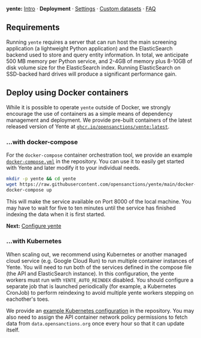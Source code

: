 **yente:** [Intro](/docs/yente) · **Deployment** · [Settings](/docs/yente/settings/) · [Custom datasets](/docs/yente/datasets/) · [FAQ](/faq/?section=yente&section=API)

## Requirements

Running `yente` requires a server that can run host the main screening application (a lightweight Python application) and the ElasticSearch backend used to store and query entity information. In total, we anticipate 500 MB memory per Python service, and 2-4GB of memory plus 8-10GB of disk volume size for the ElasticSearch index. Running ElasticSearch on SSD-backed hard drives will produce a significant performance gain.

## Deploy using Docker containers

While it is possible to operate `yente` outside of Docker, we strongly encourage the use of containers as a simple means of dependency management and deployment. We provide pre-built containers of the latest released version of Yente at [`ghcr.io/opensanctions/yente:latest`](https://ghcr.io/opensanctions/yente).

### ...with docker-compose

For the `docker-compose` container orchestration tool, we provide an example [`docker-compose.yml`](https://github.com/opensanctions/yente/blob/main/docker-compose.yml) in the repository. You can use it to easily get started with Yente and later modify it to your individual needs.

```bash
mkdir -p yente && cd yente
wget https://raw.githubusercontent.com/opensanctions/yente/main/docker-compose.yml
docker-compose up
```

This will make the service available on Port 8000 of the local machine. You may have to wait for five to ten minutes until the service has finished indexing the data when it is first started.

**Next:** [Configure yente](/docs/yente/settings/)

### ...with Kubernetes

When scaling out, we recommend using Kubernetes or another managed cloud service (e.g. Google Cloud Run) to run multiple container instances of Yente. You will need to run both of the services defined in the compose file (the API and ElasticSearch instance). In this configuration, the yente workers must run with `YENTE_AUTO_REINDEX` disabled. You should configure a separate job that is launched periodically (for example, a Kubernetes CronJob) to perform reindexing to avoid multiple yente workers stepping on eachother's toes.

We provide an [example Kubernetes configuration](https://github.com/opensanctions/yente/blob/main/kubernetes.example.yml) in the repository. You may also need to assign the API container network policy permissions to fetch data from `data.opensanctions.org` once every hour so that it can update itself.
